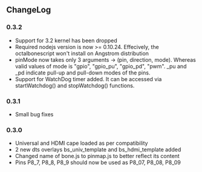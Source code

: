 ChangeLog
---------

### 0.3.2

* Support for 3.2 kernel has been dropped
* Required nodejs version is now >= 0.10.24. Effecively, the octalbonescript won't install on Angstrom distribution
* pinMode now takes only 3 arguments -> (pin, direction, mode). Whereas valid values of mode is "gpio", "gpio_pu", "gpio_pd", "pwm". _pu and _pd indicate pull-up and pull-down modes of the pins.
* Support for WatchDog timer added. It can be accessed via startWatchdog() and stopWatchdog() functions.

### 0.3.1

* Small bug fixes

### 0.3.0

* Universal and HDMI cape loaded as per compatibility
* 2 new dts overlays bs_univ_template and bs_hdmi_template added
* Changed name of bone.js to pinmap.js to better reflect its content
* Pins P8_7, P8_8, P8_9 should now be used as P8_07, P8_08, P8_09

